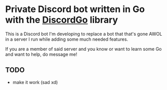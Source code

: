 # Private Discord bot written in Go with the [DiscordGo](https://github.com/bwmarrin/discordgo) library

This is a Discord bot I'm developing to replace a bot that that's gone AWOL in a server I run while adding some much needed features.

If you are a member of said server and you know or want to learn some Go and want to help, do message me!

## TODO

- make it work (sad xd)